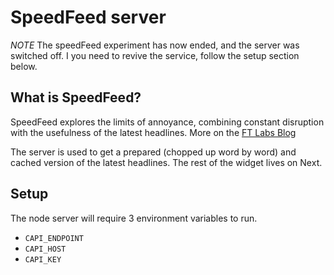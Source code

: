 # SpeedFeed server

*NOTE* The speedFeed experiment has now ended, and the server was switched off. I you need to revive the service, follow the setup section below.

## What is SpeedFeed?
SpeedFeed explores the limits of annoyance, combining constant disruption with the usefulness of the latest headlines.
More on the [FT Labs Blog](https://labs.ft.com/experiment/2017/09/18/speedfeed.html)

The server is used to get a prepared (chopped up word by word) and cached version of the latest headlines. The rest of the widget lives on Next.

## Setup
The node server will require 3 environment variables to run.
- `CAPI_ENDPOINT`
- `CAPI_HOST`
- `CAPI_KEY`